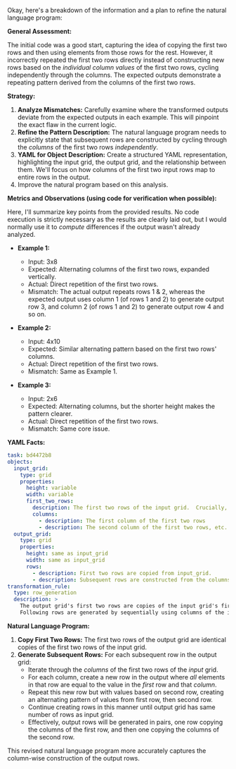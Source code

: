 Okay, here's a breakdown of the information and a plan to refine the natural language program:

**General Assessment:**

The initial code was a good start, capturing the idea of copying the first two rows and then using elements from those rows for the rest. However, it incorrectly repeated the first two rows directly instead of constructing new rows based on the *individual column values* of the first two rows, cycling independently through the columns. The expected outputs demonstrate a repeating pattern derived from the columns of the first two rows.

**Strategy:**

1.  **Analyze Mismatches:** Carefully examine where the transformed outputs deviate from the expected outputs in each example. This will pinpoint the exact flaw in the current logic.
2.  **Refine the Pattern Description:** The natural language program needs to explicitly state that subsequent rows are constructed by cycling through the *columns* of the first two rows *independently*.
3.  **YAML for Object Description:** Create a structured YAML representation, highlighting the input grid, the output grid, and the relationship between them. We'll focus on how columns of the first two input rows map to entire rows in the output.
4. Improve the natural program based on this analysis.

**Metrics and Observations (using code for verification when possible):**

Here, I'll summarize key points from the provided results. No code execution is strictly necessary as the results are clearly laid out, but I would normally use it to *compute* differences if the output wasn't already analyzed.

*   **Example 1:**
    *   Input: 3x8
    *   Expected: Alternating columns of the first two rows, expanded vertically.
    *   Actual: Direct repetition of the first two rows.
    *   Mismatch: The actual output repeats rows 1 & 2, whereas the expected output uses column 1 (of rows 1 and 2) to generate output row 3, and column 2 (of rows 1 and 2) to generate output row 4 and so on.

*   **Example 2:**
    *   Input: 4x10
    *   Expected: Similar alternating pattern based on the first two rows' columns.
    *   Actual: Direct repetition of the first two rows.
    *   Mismatch: Same as Example 1.

*   **Example 3:**
    *   Input: 2x6
    *   Expected: Alternating columns, but the shorter height makes the pattern clearer.
    *   Actual: Direct repetition of the first two rows.
    *   Mismatch: Same core issue.

**YAML Facts:**


```yaml
task: bd4472b8
objects:
  input_grid:
    type: grid
    properties:
      height: variable
      width: variable
      first_two_rows:
        description: The first two rows of the input grid.  Crucially, the *columns* of these rows define the repeating pattern.
        columns:
          - description: The first column of the first two rows
          - description: The second column of the first two rows, etc.
  output_grid:
    type: grid
    properties:
      height: same as input_grid
      width: same as input_grid
      rows:
        - description: First two rows are copied from input_grid.
        - description: Subsequent rows are constructed from the columns of the first two rows of the input_grid, cycling through the columns.
transformation_rule:
  type: row_generation
  description: >
    The output grid's first two rows are copies of the input grid's first two rows.
    Following rows are generated by sequentially using columns of the input grid's first two rows. The column values are repeated down the entire output row.

```


**Natural Language Program:**

1.  **Copy First Two Rows:** The first two rows of the output grid are identical copies of the first two rows of the input grid.
2.  **Generate Subsequent Rows:** For each subsequent row in the output grid:
    *   Iterate through the *columns* of the first two rows of the *input* grid.
    *   For each column, create a new row in the output where *all* elements in that row are equal to the value in the *first* row and that *column*.
    *   Repeat this new row but with values based on second row, creating an alternating pattern of values from first row, then second row.
    *   Continue creating rows in this manner until output grid has same number of rows as input grid.
    *   Effectively, output rows will be generated in pairs, one row copying the columns of the first row, and then one copying the columns of the second row.

This revised natural language program more accurately captures the column-wise construction of the output rows.
